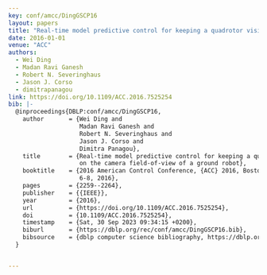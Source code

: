 ```yaml
---
key: conf/amcc/DingGSCP16
layout: papers
title: "Real-time model predictive control for keeping a quadrotor visible on the camera field-of-view of a ground robot."
date: 2016-01-01
venue: "ACC"
authors:
  - Wei Ding
  - Madan Ravi Ganesh
  - Robert N. Severinghaus
  - Jason J. Corso
  - dimitrapanagou
link: https://doi.org/10.1109/ACC.2016.7525254
bib: |-
  @inproceedings{DBLP:conf/amcc/DingGSCP16,
    author       = {Wei Ding and
                    Madan Ravi Ganesh and
                    Robert N. Severinghaus and
                    Jason J. Corso and
                    Dimitra Panagou},
    title        = {Real-time model predictive control for keeping a quadrotor visible
                    on the camera field-of-view of a ground robot},
    booktitle    = {2016 American Control Conference, {ACC} 2016, Boston, MA, USA, July
                    6-8, 2016},
    pages        = {2259--2264},
    publisher    = {{IEEE}},
    year         = {2016},
    url          = {https://doi.org/10.1109/ACC.2016.7525254},
    doi          = {10.1109/ACC.2016.7525254},
    timestamp    = {Sat, 30 Sep 2023 09:34:15 +0200},
    biburl       = {https://dblp.org/rec/conf/amcc/DingGSCP16.bib},
    bibsource    = {dblp computer science bibliography, https://dblp.org}
  }


---
```

